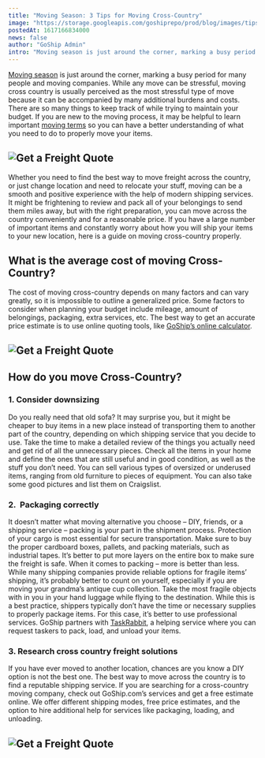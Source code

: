 ```yaml
---
title: "Moving Season: 3 Tips for Moving Cross-Country"
image: "https://storage.googleapis.com/goshiprepo/prod/blog/images/tips-and-tricks-to-successfully-move-cross-country.jpg"
postedAt: 1617166834000
news: false
author: "GoShip Admin"
intro: "Moving season is just around the corner, marking a busy period for many people and moving companies. While any move can be stressful, moving cross country is usually perceived as the most stressful type of move because it can be accompanied by many additional burdens and costs. There are so many things to keep track of while trying to maintain your budget. If you are new to the moving process, it may be helpful to learn important moving terms so you can have a better understanding of what you need to do to "
---
```

[Moving season](https://www.goship.com/blog/moving-season-best-time-to-move/) is just around the corner, marking a busy period for many people and moving companies. While any move can be stressful, moving cross country is usually perceived as the most stressful type of move because it can be accompanied by many additional burdens and costs. There are so many things to keep track of while trying to maintain your budget. If you are new to the moving process, it may be helpful to learn important [moving terms](https://www.goship.com/blog/moving-terms-you-should-know/) so you can have a better understanding of what you need to do to properly move your items.

![Get a Freight Quote](https://www.goship.com/wp-content/uploads/2021/02/1ace89b4-fe28-40ff-a2a7-4cddc60fc9ec.png)
------------------------------------------------------------------------------------------------------------------

Whether you need to find the best way to move freight across the country, or just change location and need to relocate your stuff, moving can be a smooth and positive experience with the help of modern shipping services. It might be frightening to review and pack all of your belongings to send them miles away, but with the right preparation, you can move across the country conveniently and for a reasonable price. If you have a large number of important items and constantly worry about how you will ship your items to your new location, here is a guide on moving cross-country properly.

What is the average cost of moving Cross-Country?
-------------------------------------------------

The cost of moving cross-country depends on many factors and can vary greatly, so it is impossible to outline a generalized price. Some factors to consider when planning your budget include mileage, amount of belongings, packaging, extra services, etc. The best way to get an accurate price estimate is to use online quoting tools, like [GoShip’s online calculator](https://www.goship.com/).

![Get a Freight Quote](https://www.goship.com/wp-content/uploads/2021/02/1ace89b4-fe28-40ff-a2a7-4cddc60fc9ec.png)
------------------------------------------------------------------------------------------------------------------

How do you move Cross-Country?
------------------------------

### 1\. Consider downsizing

Do you really need that old sofa? It may surprise you, but it might be cheaper to buy items in a new place instead of transporting them to another part of the country, depending on which shipping service that you decide to use. Take the time to make a detailed review of the things you actually need and get rid of all the unnecessary pieces. Check all the items in your home and define the ones that are still useful and in good condition, as well as the stuff you don’t need. You can sell various types of oversized or underused items, ranging from old furniture to pieces of equipment. You can also take some good pictures and list them on Craigslist.

### 2.  Packaging correctly

It doesn’t matter what moving alternative you choose – DIY, friends, or a shipping service – packing is your part in the shipment process. Protection of your cargo is most essential for secure transportation. Make sure to buy the proper cardboard boxes, pallets, and packing materials, such as industrial tapes. It’s better to put more layers on the entire box to make sure the freight is safe. When it comes to packing – more is better than less. While many shipping companies provide reliable options for fragile items’ shipping, it’s probably better to count on yourself, especially if you are moving your grandma’s antique cup collection. Take the most fragile objects with in you in your hand luggage while flying to the destination. While this is a best practice, shippers typically don’t have the time or necessary supplies to properly package items. For this case, it’s better to use professional services. GoShip partners with [TaskRabbit](https://www.taskrabbit.com/), a helping service where you can request taskers to pack, load, and unload your items.

### 3\. Research cross country freight solutions

If you have ever moved to another location, chances are you know a DIY option is not the best one. The best way to move across the country is to find a reputable shipping service. If you are searching for a cross-country moving company, check out GoShip.com’s services and get a free estimate online. We offer different shipping modes, free price estimates, and the option to hire additional help for services like packaging, loading, and unloading.

![Get a Freight Quote](https://www.goship.com/wp-content/uploads/2021/02/1ace89b4-fe28-40ff-a2a7-4cddc60fc9ec.png)
------------------------------------------------------------------------------------------------------------------
